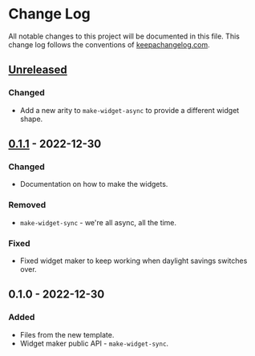 # Change Log
All notable changes to this project will be documented in this file. This change log follows the conventions of [keepachangelog.com](http://keepachangelog.com/).

## [Unreleased]
### Changed
- Add a new arity to `make-widget-async` to provide a different widget shape.

## [0.1.1] - 2022-12-30
### Changed
- Documentation on how to make the widgets.

### Removed
- `make-widget-sync` - we're all async, all the time.

### Fixed
- Fixed widget maker to keep working when daylight savings switches over.

## 0.1.0 - 2022-12-30
### Added
- Files from the new template.
- Widget maker public API - `make-widget-sync`.

[Unreleased]: https://sourcehost.site/your-name/advent/compare/0.1.1...HEAD
[0.1.1]: https://sourcehost.site/your-name/advent/compare/0.1.0...0.1.1
